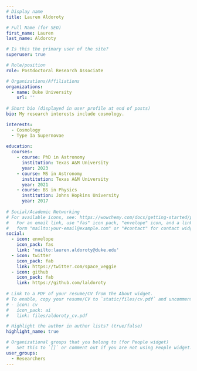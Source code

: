 ```yaml
---
# Display name
title: Lauren Aldoroty

# Full Name (for SEO)
first_name: Lauren
last_name: Aldoroty

# Is this the primary user of the site?
superuser: true

# Role/position
role: Postdoctoral Research Associate

# Organizations/Affiliations
organizations:
  - name: Duke University
    url: ''
    
# Short bio (displayed in user profile at end of posts)
bio: My research interests include cosmology.

interests:
  - Cosmology
  - Type Ia Supernovae
  
education:
  courses:
    - course: PhD in Astronomy
      institution: Texas A&M University
      year: 2023
    - course: MS in Astronomy
      institution: Texas A&M University
      year: 2021
    - course: BS in Physics
      institution: Johns Hopkins University
      year: 2017
      
# Social/Academic Networking
# For available icons, see: https://wowchemy.com/docs/getting-started/page-builder/#icons
#   For an email link, use "fas" icon pack, "envelope" icon, and a link in the
#   form "mailto:your-email@example.com" or "#contact" for contact widget.
social:
  - icon: envelope
    icon_pack: fas
    link: 'mailto:lauren.aldoroty@duke.edu'
  - icon: twitter
    icon_pack: fab
    link: https://twitter.com/space_veggie
  - icon: github
    icon_pack: fab
    link: https://github.com/laldoroty
    
# Link to a PDF of your resume/CV from the About widget.
# To enable, copy your resume/CV to `static/files/cv.pdf` and uncomment the lines below.
# - icon: cv
#   icon_pack: ai
#   link: files/aldoroty_cv.pdf

# Highlight the author in author lists? (true/false)
highlight_name: true

# Organizational groups that you belong to (for People widget)
#   Set this to `[]` or comment out if you are not using People widget.
user_groups:
  - Researchers
---
```

